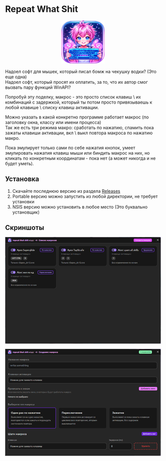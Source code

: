 # Repeat What Shit

<p align="center">
  <img src="build/appicon.png" alt="Repeat What Logo" width="140" height="140">
</p>

Надоел софт для мышек, который писал бомж на чекушку водки? (Это еще одна) \
Надоел софт, который просят их оплатить, за то, что их автор смог вызвать пару функций WinAPI?

Попробуй эту поделку, макрос - это просто список клавиш \ их комбинаций с задержкой, который ты потом просто привязываешь к любой клавише \ списку клавиш активации.

Можно указать в какой конкретно программе работает макрос (по заголовку окна, классу или имени процесса) \
Так же есть три режима макро: сработать по нажатию, спамить пока зажаты клавиши активации, вкл \ выкл повтора макроса по нажатию макро.

Пока эмулирует только сами по себе нажатия кнопок, умеет эмулировать нажатия клавиш мыши или биндить макрос на них, но кликать по конкретным координатам - пока нет (а может никогда и не будет уметь).

## Установка

1. Скачайте последнюю версию из раздела [Releases](https://github.com/d0kur0/repeat-what-shit/releases)
2. Portable версию можно запустить из любой директории, не требует установки
3. NSIS версию можно установить в любое место (Это буквально установщик)

## Скриншоты

![Главное окно](screenshots/list.png)

![Редактирование макроса](screenshots/create.png)
